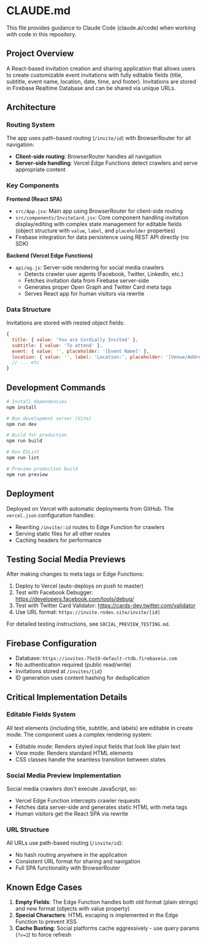 # CLAUDE.md

This file provides guidance to Claude Code (claude.ai/code) when working with code in this repository.

## Project Overview

A React-based invitation creation and sharing application that allows users to create customizable event invitations with fully editable fields (title, subtitle, event name, location, date, time, and footer). Invitations are stored in Firebase Realtime Database and can be shared via unique URLs.

## Architecture

### Routing System
The app uses path-based routing (`/invite/id`) with BrowserRouter for all navigation:
- **Client-side routing**: BrowserRouter handles all navigation
- **Server-side handling**: Vercel Edge Functions detect crawlers and serve appropriate content

### Key Components

**Frontend (React SPA)**
- `src/App.jsx`: Main app using BrowserRouter for client-side routing
- `src/components/InviteCard.jsx`: Core component handling invitation display/editing with complex state management for editable fields (object structure with `value`, `label`, and `placeholder` properties)
- Firebase integration for data persistence using REST API directly (no SDK)

**Backend (Vercel Edge Functions)**
- `api/og.js`: Server-side rendering for social media crawlers
  - Detects crawler user agents (Facebook, Twitter, LinkedIn, etc.)
  - Fetches invitation data from Firebase server-side
  - Generates proper Open Graph and Twitter Card meta tags
  - Serves React app for human visitors via rewrite

### Data Structure
Invitations are stored with nested object fields:
```javascript
{
  title: { value: 'You are Cordially Invited' },
  subtitle: { value: 'To attend' },
  event: { value: '', placeholder: '[Event Name]' },
  location: { value: '', label: 'Location:', placeholder: '[Venue/Address]' },
  // ... etc
}
```

## Development Commands

```bash
# Install dependencies
npm install

# Run development server (Vite)
npm run dev

# Build for production
npm run build

# Run ESLint
npm run lint

# Preview production build
npm run preview
```

## Deployment

Deployed on Vercel with automatic deployments from GitHub. The `vercel.json` configuration handles:
- Rewriting `/invite/:id` routes to Edge Function for crawlers
- Serving static files for all other routes
- Caching headers for performance

## Testing Social Media Previews

After making changes to meta tags or Edge Functions:

1. Deploy to Vercel (auto-deploys on push to master)
2. Test with Facebook Debugger: https://developers.facebook.com/tools/debug/
3. Test with Twitter Card Validator: https://cards-dev.twitter.com/validator
4. Use URL format: `https://invite.rndev.site/invite/[id]`

For detailed testing instructions, see `SOCIAL_PREVIEW_TESTING.md`.

## Firebase Configuration

- Database: `https://invites-75e19-default-rtdb.firebaseio.com`
- No authentication required (public read/write)
- Invitations stored at `/invites/{id}`
- ID generation uses content hashing for deduplication

## Critical Implementation Details

### Editable Fields System
All text elements (including title, subtitle, and labels) are editable in create mode. The component uses a complex rendering system:
- Editable mode: Renders styled input fields that look like plain text
- View mode: Renders standard HTML elements
- CSS classes handle the seamless transition between states

### Social Media Preview Implementation
Social media crawlers don't execute JavaScript, so:
- Vercel Edge Function intercepts crawler requests
- Fetches data server-side and generates static HTML with meta tags
- Human visitors get the React SPA via rewrite

### URL Structure
All URLs use path-based routing (`/invite/id`):
- No hash routing anywhere in the application
- Consistent URL format for sharing and navigation
- Full SPA functionality with BrowserRouter

## Known Edge Cases

1. **Empty Fields**: The Edge Function handles both old format (plain strings) and new format (objects with value property)
2. **Special Characters**: HTML escaping is implemented in the Edge Function to prevent XSS
3. **Cache Busting**: Social platforms cache aggressively - use query params (`?v=2`) to force refresh